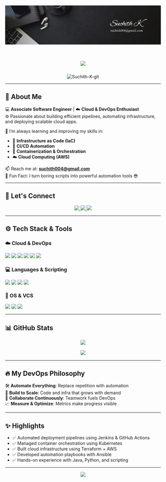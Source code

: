 <!-- BANNER -->
<p align="center">
  <img src="https://github.com/Suchith-K-git/Suchith-K-git/blob/main/Banner.jpeg" alt="Banner" />
</p>

<h1 align="center">
  <img src="https://readme-typing-svg.demolab.com?font=Fira+Code&pause=1000&color=00FFBF&center=true&vCenter=true&width=600&lines=Hey+there!+I'm+Suchith+K+%F0%9F%91%8B;DevOps+Engineer+%7C+Cloud+Enthusiast+%E2%9C%A8;Automating+Infra+One+Pipeline+at+a+Time+%F0%9F%9A%80" />
</h1>

<p align="center">
  <img src="https://komarev.com/ghpvc/?username=Suchith-K-git&label=Profile+Views&color=0e7c3f&style=for-the-badge" alt="Suchith-K-git" />
</p>

---

## 🌟 About Me

💻 **Associate Software Engineer** | ☁️ **Cloud & DevOps Enthusiast**  
⚙️ Passionate about building efficient pipelines, automating infrastructure, and deploying scalable cloud apps.

🧠 I’m always learning and improving my skills in:
- 🔧 **Infrastructure as Code (IaC)**
- 🚀 **CI/CD Automation**
- 🐳 **Containerization & Orchestration**
- ☁️ **Cloud Computing (AWS)**

📫 Reach me at: **suchith004@gmail.com**  
🎯 Fun Fact: I turn boring scripts into powerful automation tools 😎

---

## 🔗 Let's Connect

<p align="center">
  <a href="mailto:suchith004@gmail.com">
    <img src="https://img.shields.io/badge/Gmail-D14836?style=for-the-badge&logo=gmail&logoColor=white" />
  </a>
  <a href="https://www.linkedin.com/in/your-linkedin-id/" target="_blank">
    <img src="https://img.shields.io/badge/LinkedIn-0A66C2?style=for-the-badge&logo=linkedin&logoColor=white" />
  </a>
  <a href="https://github.com/Suchith-K-git">
    <img src="https://img.shields.io/badge/GitHub-171515?style=for-the-badge&logo=github&logoColor=white" />
  </a>
</p>

---

## ⚙️ Tech Stack & Tools

### ☁️ Cloud & DevOps
<p align="left">
  <img src="https://cdn.jsdelivr.net/gh/devicons/devicon/icons/amazonwebservices/amazonwebservices-original.svg" width="50" />
  <img src="https://cdn.jsdelivr.net/gh/devicons/devicon/icons/docker/docker-original.svg" width="50" />
  <img src="https://www.vectorlogo.zone/logos/kubernetes/kubernetes-icon.svg" width="50" />
  <img src="https://www.vectorlogo.zone/logos/terraformio/terraformio-icon.svg" width="50" />
  <img src="https://www.vectorlogo.zone/logos/ansible/ansible-icon.svg" width="50" />
  <img src="https://www.vectorlogo.zone/logos/jenkins/jenkins-icon.svg" width="50" />
</p>

### 💻 Languages & Scripting
<p align="left">
  <img src="https://cdn.jsdelivr.net/gh/devicons/devicon/icons/java/java-original.svg" width="40" />
  <img src="https://cdn.jsdelivr.net/gh/devicons/devicon/icons/javascript/javascript-original.svg" width="40" />
  <img src="https://cdn.jsdelivr.net/gh/devicons/devicon/icons/python/python-original.svg" width="40" />
  <img src="https://cdn.jsdelivr.net/gh/devicons/devicon/icons/csharp/csharp-original.svg" width="40" />
</p>

### 🐧 OS & VCS
<p align="left">
  <img src="https://cdn.jsdelivr.net/gh/devicons/devicon/icons/linux/linux-original.svg" width="40" />
  <img src="https://cdn.jsdelivr.net/gh/devicons/devicon/icons/git/git-original.svg" width="40" />
  <img src="https://cdn.jsdelivr.net/gh/devicons/devicon/icons/github/github-original.svg" width="40" />
</p>

---

## 📊 GitHub Stats

<p align="center">
  <img src="https://github-readme-stats.vercel.app/api?username=suchith-k-git&show_icons=true&theme=tokyonight&count_private=true" />
</p>
<p align="center">
  <img src="https://github-readme-stats.vercel.app/api/top-langs/?username=suchith-k-git&layout=compact&theme=tokyonight" />
</p>

---

## 🔥 My DevOps Philosophy

🛠️ **Automate Everything**: Replace repetition with automation  
🚀 **Build to Scale**: Code and infra that grows with demand  
👥 **Collaborate Continuously**: Teamwork fuels DevOps  
📈 **Measure & Optimize**: Metrics make progress visible

---

## ✨ Highlights

- ✅ Automated deployment pipelines using Jenkins & GitHub Actions  
- ✅ Managed container orchestration using Kubernetes  
- ✅ Built cloud infrastructure using Terraform + AWS  
- ✅ Developed automation playbooks with Ansible  
- ✅ Hands-on experience with Java, Python, and scripting

---

<p align="center">
  <img src="https://capsule-render.vercel.app/api?type=waving&color=gradient&height=150&section=footer&text=🚀%20Let’s%20Build%20and%20Scale%20Together!&fontSize=24&fontAlignY=40" />
</p>
